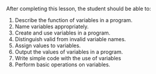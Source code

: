 After completing this lesson, the student should be able to:
 1. Describe the function of variables in a program.
 2. Name variables appropriately. 
 3. Create and use variables in a program.
 4. Distinguish valid from invalid variable names.
 5. Assign values to variables.
 6. Output the values of variables in a program.
 7. Write simple code with the use of variables
 8. Perform basic operations on variables.